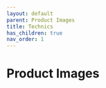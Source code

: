 ```yaml
---
layout: default
parent: Product Images
title: Technics
has_children: true
nav_order: 1
---
```


# Product Images


